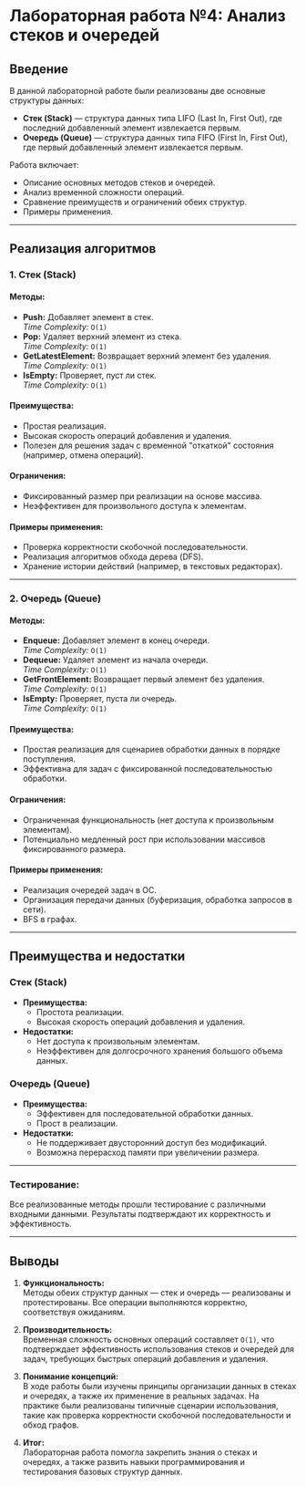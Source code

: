 # Лабораторная работа №4: Анализ стеков и очередей

## Введение
В данной лабораторной работе были реализованы две основные структуры данных:

- **Стек (Stack)** — структура данных типа LIFO (Last In, First Out), где последний добавленный элемент извлекается первым.
- **Очередь (Queue)** — структура данных типа FIFO (First In, First Out), где первый добавленный элемент извлекается первым.

Работа включает:
- Описание основных методов стеков и очередей.
- Анализ временной сложности операций.
- Сравнение преимуществ и ограничений обеих структур.
- Примеры применения.

---

## Реализация алгоритмов

### 1. Стек (Stack)
#### Методы:
- **Push:** Добавляет элемент в стек.  
  _Time Complexity:_ `O(1)`
- **Pop:** Удаляет верхний элемент из стека.  
  _Time Complexity:_ `O(1)`
- **GetLatestElement:** Возвращает верхний элемент без удаления.  
  _Time Complexity:_ `O(1)`
- **IsEmpty:** Проверяет, пуст ли стек.  
  _Time Complexity:_ `O(1)`

#### Преимущества:
- Простая реализация.
- Высокая скорость операций добавления и удаления.
- Полезен для решения задач с временной "откаткой" состояния (например, отмена операций).

#### Ограничения:
- Фиксированный размер при реализации на основе массива.
- Неэффективен для произвольного доступа к элементам.

#### Примеры применения:
- Проверка корректности скобочной последовательности.
- Реализация алгоритмов обхода дерева (DFS).
- Хранение истории действий (например, в текстовых редакторах).

---

### 2. Очередь (Queue)
#### Методы:
- **Enqueue:** Добавляет элемент в конец очереди.  
  _Time Complexity:_ `O(1)`
- **Dequeue:** Удаляет элемент из начала очереди.  
  _Time Complexity:_ `O(1)`
- **GetFrontElement:** Возвращает первый элемент без удаления.  
  _Time Complexity:_ `O(1)`
- **IsEmpty:** Проверяет, пуста ли очередь.  
  _Time Complexity:_ `O(1)`

#### Преимущества:
- Простая реализация для сценариев обработки данных в порядке поступления.
- Эффективна для задач с фиксированной последовательностью обработки.

#### Ограничения:
- Ограниченная функциональность (нет доступа к произвольным элементам).
- Потенциально медленный рост при использовании массивов фиксированного размера.

#### Примеры применения:
- Реализация очередей задач в ОС.
- Организация передачи данных (буферизация, обработка запросов в сети).
- BFS в графах.

---

## Преимущества и недостатки

### Стек (Stack)
- **Преимущества:**
    - Простота реализации.
    - Высокая скорость операций добавления и удаления.
- **Недостатки:**
    - Нет доступа к произвольным элементам.
    - Неэффективен для долгосрочного хранения большого объема данных.

### Очередь (Queue)
- **Преимущества:**
    - Эффективен для последовательной обработки данных.
    - Прост в реализации.
- **Недостатки:**
    - Не поддерживает двусторонний доступ без модификаций.
    - Возможна перерасход памяти при увеличении размера.

---

### Тестирование:
Все реализованные методы прошли тестирование с различными входными данными. Результаты подтверждают их корректность и эффективность.

---

## Выводы

1. **Функциональность:**  
   Методы обеих структур данных — стек и очередь — реализованы и протестированы. Все операции выполняются корректно, соответствуя ожиданиям.

2. **Производительность:**  
   Временная сложность основных операций составляет `O(1)`, что подтверждает эффективность использования стеков и очередей для задач, требующих быстрых операций добавления и удаления.

3. **Понимание концепций:**  
   В ходе работы были изучены принципы организации данных в стеках и очередях, а также их применение в реальных задачах. На практике были реализованы типичные сценарии использования, такие как проверка корректности скобочной последовательности и обход графов.

4. **Итог:**  
   Лабораторная работа помогла закрепить знания о стеках и очередях, а также развить навыки программирования и тестирования базовых структур данных.
